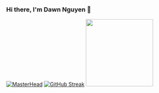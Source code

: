 ### Hi there, I'm Dawn Nguyen 👋

<!--
**YuuHaruna/YuuHaruna** is a ✨ _special_ ✨ repository because its `README.md` (this file) appears on your GitHub profile.

Here are some ideas to get you started:

- 🔭 I’m currently working on ...
- 🌱 I’m currently learning ...
- 👯 I’m looking to collaborate on ...
- 🤔 I’m looking for help with ...
- 💬 Ask me about ...
- 📫 How to reach me: ...
- 😄 Pronouns: ...
- ⚡ Fun fact: ...
-->
[![MasterHead](https://hinhnen123.com/wp-content/uploads/2021/06/anh-meo-cute-nhat-9.jpg)](https://github.com/YuuHaruna)
[![GitHub Streak](https://github-readme-streak-stats.herokuapp.com/?user=DenverCoder1)](https://git.io/streak-stats)
<img height="180em" src="https://github-readme-stats.vercel.app/api?username=YuuHaruna&show_icons=true&hide_border=true&&count_private=true&include_all_commits=true" />
